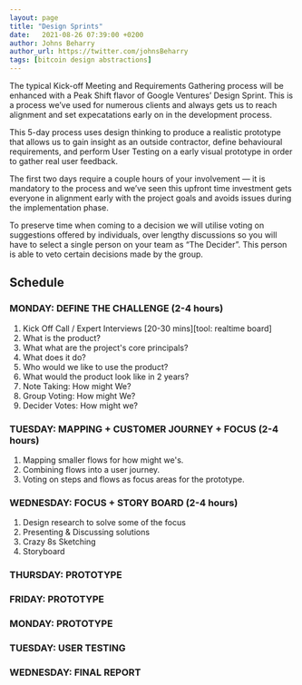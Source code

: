 ```yaml
---
layout: page
title: "Design Sprints"
date:   2021-08-26 07:39:00 +0200
author: Johns Beharry
author_url: https://twitter.com/johnsBeharry
tags: [bitcoin design abstractions]
---
```


The typical Kick-off Meeting and Requirements Gathering process will be enhanced with a Peak Shift flavor of Google Ventures’ Design Sprint. This is a process we’ve used for numerous clients and always gets us to reach alignment and set expecatations early on in the development process.

This 5-day process uses design thinking to produce a realistic prototype that allows us to gain insight as an outside contractor, define behavioural requirements, and perform User Testing on a early visual prototype in order to gather real user feedback.

The first two days require a couple hours of your involvement — it is mandatory to the process and we’ve seen this upfront time investment gets everyone in alignment early with the project goals and avoids issues during the implementation phase.

To preserve time when coming to a decision we will utilise voting on suggestions offered by individuals, over lengthy discussions so you will have to select a single person on your team as “The Decider”. This person is able to veto certain decisions made by the group.

## Schedule

### MONDAY: DEFINE THE CHALLENGE (2-4 hours)
1. Kick Off Call / Expert Interviews [20-30 mins][tool: realtime board]
2. What is the product?
3. What what are the project's core principals?
4. What does it do?
5. Who would we like to use the product?
6. What would the product look like in 2 years?
7. Note Taking: How might We?
8. Group Voting: How might We?
9. Decider Votes: How might we?

### TUESDAY: MAPPING + CUSTOMER JOURNEY + FOCUS (2-4 hours)
1. Mapping smaller flows for how might we's.
2. Combining flows into a user journey.
3. Voting on steps and flows as focus areas for the prototype.

### WEDNESDAY: FOCUS + STORY BOARD (2-4 hours)
1. Design research to solve some of the focus
2. Presenting & Discussing solutions
3. Crazy 8s Sketching
4. Storyboard

### THURSDAY: PROTOTYPE
### FRIDAY: PROTOTYPE
### MONDAY: PROTOTYPE
### TUESDAY: USER TESTING
### WEDNESDAY: FINAL REPORT